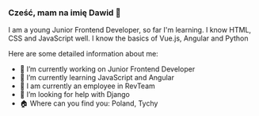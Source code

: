### Cześć, mam na imię Dawid 👋

I am a young Junior Frontend Developer, so far I'm learning. I know HTML, CSS and JavaScript well. I know the basics of Vue.js, Angular and Python



Here are some detailed information about me:


- 🔭 I’m currently working on Junior Frontend Developer
- 🌱 I’m currently learning JavaScript and Angular
- 👯 I am currently an employee in RevTeam
- 🤔 I’m looking for help with Django
- 🏠 Where can you find you: Poland, Tychy

